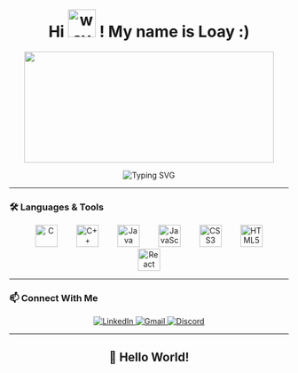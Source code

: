 <h1 align="center">
  Hi   <img src="https://media.giphy.com/media/hvRJCLFzcasrR4ia7z/giphy.gif" width="50" alt="wave"/>  ! My name is Loay :)
</h1>

<p align="center">
  <img src="https://github-readme-stats.vercel.app/api/top-langs/?username=6a2blackout&layout=compact&langs_count=10&theme=radical" width="450" height="200"/>
</p>

<p align="center">
  <img src="https://readme-typing-svg.demolab.com?font=Fira+Code&size=30&pause=1000&color=00FF00&width=600&lines=Welcome+to+my+GitHub+Profile!;Let's+build+cool+stuff+together!" alt="Typing SVG" />
</p>

---

### 🛠️ Languages & Tools

<p align="center">
  <img src="https://cdn.jsdelivr.net/gh/devicons/devicon/icons/c/c-original.svg" width="40" alt="C" style="margin: 0 15px;"/>
  <img src="https://cdn.jsdelivr.net/gh/devicons/devicon/icons/cplusplus/cplusplus-original.svg" width="40" alt="C++" style="margin: 0 15px;"/>
  <img src="https://cdn.jsdelivr.net/gh/devicons/devicon/icons/java/java-original.svg" width="40" alt="Java" style="margin: 0 15px;"/>
  <img src="https://cdn.jsdelivr.net/gh/devicons/devicon/icons/javascript/javascript-original.svg" width="40" alt="JavaScript" style="margin: 0 15px;"/>
  <img src="https://cdn.jsdelivr.net/gh/devicons/devicon/icons/css3/css3-original.svg" width="40" alt="CSS3" style="margin: 0 15px;"/>
  <img src="https://cdn.jsdelivr.net/gh/devicons/devicon/icons/html5/html5-original.svg" width="40" alt="HTML5" style="margin: 0 15px;"/>
  <img src="https://cdn.jsdelivr.net/gh/devicons/devicon/icons/react/react-original.svg" width="40" alt="React" style="margin: 0 15px;"/>
</p>

---

### 📫 Connect With Me

<p align="center">
  <a href="https://www.linkedin.com/in/loay-saifan-m23" target="_blank">
    <img src="https://img.shields.io/badge/LinkedIn-blue?logo=linkedin&style=for-the-badge" alt="LinkedIn"/>
  </a>
  <a href="mailto:loaysaifan@gmail.com">
    <img src="https://img.shields.io/badge/Gmail-red?logo=gmail&style=for-the-badge" alt="Gmail"/>
  </a>
  <a href="https://discordapp.com/users/426305516042715137" target="_blank">
    <img src="https://img.shields.io/badge/Discord-blue?logo=discord&style=for-the-badge" alt="Discord"/>
  </a>
</p>

---

<h2 align="center">👋 Hello World!</h2>
